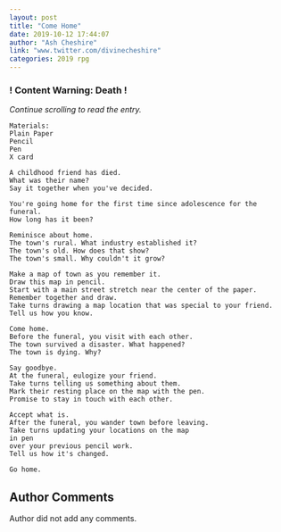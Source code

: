 ```yaml
---
layout: post
title: "Come Home"
date: 2019-10-12 17:44:07
author: "Ash Cheshire"
link: "www.twitter.com/divinecheshire"
categories: 2019 rpg
---
```

<div id="warning"><div id="content"><h3><strong>! Content Warning: Death !</strong></h3><i>Continue scrolling to read the entry.</i></div></div>
 
```
Materials:
Plain Paper
Pencil
Pen
X card

A childhood friend has died.
What was their name?
Say it together when you've decided.

You're going home for the first time since adolescence for the funeral. 
How long has it been?

Reminisce about home.
The town's rural. What industry established it?
The town's old. How does that show?
The town's small. Why couldn't it grow?

Make a map of town as you remember it.
Draw this map in pencil.
Start with a main street stretch near the center of the paper. 
Remember together and draw.
Take turns drawing a map location that was special to your friend. Tell us how you know.

Come home.
Before the funeral, you visit with each other.
The town survived a disaster. What happened?
The town is dying. Why?

Say goodbye.
At the funeral, eulogize your friend.
Take turns telling us something about them.
Mark their resting place on the map with the pen.
Promise to stay in touch with each other.

Accept what is.
After the funeral, you wander town before leaving.
Take turns updating your locations on the map 
in pen 
over your previous pencil work. 
Tell us how it's changed.

Go home.

```
## Author Comments
Author did not add any comments.
